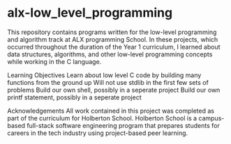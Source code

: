 # alx-low_level_programming
This repository contains programs written for the low-level programming and algorithm track at ALX programming School. In these projects, which occurred throughout the duration of the Year 1 curriculum, I learned about data structures, algorithms, and other low-level programming concepts while working in the C language.

Learning Objectives
Learn about low level C code by building many functions from the ground up
Will not use stdlib in the first few sets of problems
Build our own shell, possibly in a seperate project
Build our own printf statement, possibly in a seperate project

Acknowledgements
All work contained in this project was completed as part of the curriculum for Holberton School. Holberton School is a campus-based full-stack software engineering program that prepares students for careers in the tech industry using project-based peer learning.
